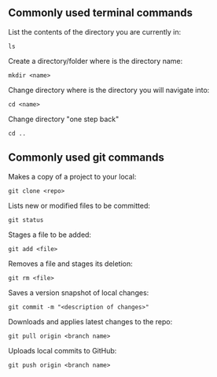## Commonly used terminal commands

List the contents of the directory you are currently in:
```
ls
```

Create a directory/folder where <name> is the directory name:
```
mkdir <name>
```

Change directory where <name> is the directory you will navigate into:
```
cd <name>
```

Change directory "one step back"
```
cd ..
```

## Commonly used git commands

Makes a copy of a project to your local:
```
git clone <repo>
```

Lists new or modified files to be committed:
```
git status
```

Stages a file to be added:
```
git add <file>
```

Removes a file and stages its deletion:
```
git rm <file>
```

Saves a version snapshot of local changes:
```
git commit -m "<description of changes>"
```

Downloads and applies latest changes to the repo:
```
git pull origin <branch name>
```

Uploads local commits to GitHub:
```
git push origin <branch name>
```

